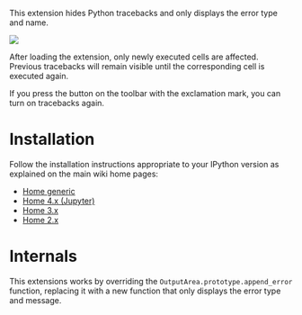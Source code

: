This extension hides Python tracebacks and only displays the error type and name.

![](skip-traceback.png)

After loading the extension, only newly executed cells are affected. Previous tracebacks will remain visible until the corresponding cell is executed again.

If you press the button on the toolbar with the exclamation mark, you can turn on tracebacks again.


Installation
============

Follow the installation instructions appropriate to your IPython version as explained on the main wiki home pages:
* [Home generic](Home)
* [Home 4.x (Jupyter)](Home-4.x-(Jupyter))
* [Home 3.x](Home-3.x)
* [Home 2.x](Home-2.x)


Internals
=========

This extensions works by overriding the `OutputArea.prototype.append_error` function, replacing it with a new function that only displays the error type and message.
